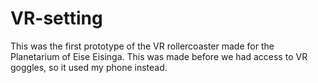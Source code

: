 # VR-setting
This was the first prototype of the VR rollercoaster made for the Planetarium of Eise Eisinga.
This was made before we had access to VR goggles, so it used my phone instead. 
